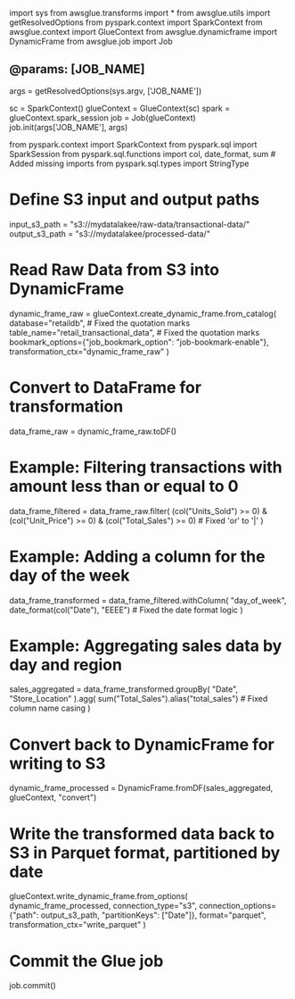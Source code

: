 import sys
from awsglue.transforms import *
from awsglue.utils import getResolvedOptions
from pyspark.context import SparkContext
from awsglue.context import GlueContext
from awsglue.dynamicframe import DynamicFrame
from awsglue.job import Job

## @params: [JOB_NAME]
args = getResolvedOptions(sys.argv, ['JOB_NAME'])

sc = SparkContext()
glueContext = GlueContext(sc)
spark = glueContext.spark_session
job = Job(glueContext)
job.init(args['JOB_NAME'], args)

from pyspark.context import SparkContext
from pyspark.sql import SparkSession
from pyspark.sql.functions import col, date_format, sum  # Added missing imports
from pyspark.sql.types import StringType

# Define S3 input and output paths
input_s3_path = "s3://mydatalakee/raw-data/transactional-data/"
output_s3_path = "s3://mydatalakee/processed-data/"

# Read Raw Data from S3 into DynamicFrame
dynamic_frame_raw = glueContext.create_dynamic_frame.from_catalog(
    database="retaildb",  # Fixed the quotation marks
    table_name="retail_transactional_data",  # Fixed the quotation marks
    bookmark_options={"job_bookmark_option": "job-bookmark-enable"},
    transformation_ctx="dynamic_frame_raw"
)

# Convert to DataFrame for transformation
data_frame_raw = dynamic_frame_raw.toDF()

# Example: Filtering transactions with amount less than or equal to 0
data_frame_filtered = data_frame_raw.filter(
    (col("Units_Sold") >= 0) & (col("Unit_Price") >= 0) & (col("Total_Sales") >= 0)  # Fixed 'or' to '|'
)

# Example: Adding a column for the day of the week
data_frame_transformed = data_frame_filtered.withColumn(
    "day_of_week", date_format(col("Date"), "EEEE")  # Fixed the date format logic
)

# Example: Aggregating sales data by day and region
sales_aggregated = data_frame_transformed.groupBy(
    "Date", "Store_Location"
).agg(
    sum("Total_Sales").alias("total_sales")  # Fixed column name casing
)

# Convert back to DynamicFrame for writing to S3
dynamic_frame_processed = DynamicFrame.fromDF(sales_aggregated, glueContext, "convert")

# Write the transformed data back to S3 in Parquet format, partitioned by date
glueContext.write_dynamic_frame.from_options(
    dynamic_frame_processed,
    connection_type="s3",
    connection_options={"path": output_s3_path, "partitionKeys": ["Date"]},
    format="parquet",
    transformation_ctx="write_parquet"
)

# Commit the Glue job
job.commit()

